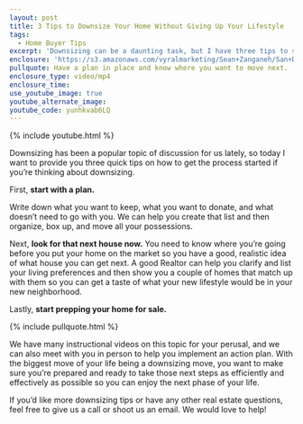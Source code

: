 ```yaml
---
layout: post
title: 3 Tips to Downsize Your Home Without Giving Up Your Lifestyle
tags:
  - Home Buyer Tips
excerpt: 'Downsizing can be a daunting task, but I have three tips to share that can make the process easier and more efficient for you.'
enclosure: 'https://s3.amazonaws.com/vyralmarketing/Sean+Zanganeh/San+Diego%2C+CA+Real+Estate+Downsizing+Your+Home.mp4'
pullquote: Have a plan in place and know where you want to move next.
enclosure_type: video/mp4
enclosure_time:
use_youtube_image: true
youtube_alternate_image:
youtube_code: yunhkvab6LQ
---
```



{% include youtube.html %}

Downsizing has been a popular topic of discussion for us lately, so today I want to provide you three quick tips on how to get the process started if you’re thinking about downsizing.

First, **start with a plan.**

Write down what you want to keep, what you want to donate, and what doesn’t need to go with you. We can help you create that list and then organize, box up, and move all your possessions.

Next, **look for that next house now.** You need to know where you’re going before you put your home on the market so you have a good, realistic idea of what house you can get next. A good Realtor can help you clarify and list your living preferences and then show you a couple of homes that match up with them so you can get a taste of what your new lifestyle would be in your new neighborhood.

Lastly, **start prepping your home for sale.**

{% include pullquote.html %}

We have many instructional videos on this topic for your perusal, and we can also meet with you in person to help you implement an action plan. With the biggest move of your life being a downsizing move, you want to make sure you’re prepared and ready to take those next steps as efficiently and effectively as possible so you can enjoy the next phase of your life.

If you’d like more downsizing tips or have any other real estate questions, feel free to give us a call or shoot us an email. We would love to help!